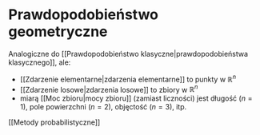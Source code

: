 # Prawdopodobieństwo geometryczne

Analogiczne do [[Prawdopodobieństwo klasyczne|prawdopodobieństwa klasycznego]], ale:
- [[Zdarzenie elementarne|zdarzenia elementarne]] to punkty w $\mathbb{R}^n$
- [[Zdarzenie losowe|zdarzenia losowe]] to zbiory w $\mathbb{R}^n$
- miarą [[Moc zbioru|mocy zbioru]] (zamiast liczności) jest długość ($n=1$), pole powierzchni ($n=2$), objęctość ($n=3$), itp.

[[Metody probabilistyczne]]